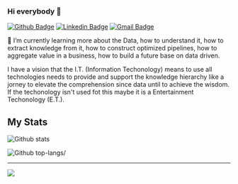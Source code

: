 ### Hi everybody 👋

[![Github Badge](https://img.shields.io/badge/-Github-000?style=flat-square&logo=Github&logoColor=white&link=https://github.com/fkfouri)](https://github.com/fkfouri)
[![Linkedin Badge](https://img.shields.io/badge/-LinkedIn-blue?style=flat-square&logo=Linkedin&logoColor=white&link=https://www.linkedin.com/in/fkfouri/)](https://www.linkedin.com/in/fkfouri/)
[![Gmail Badge](https://img.shields.io/badge/-Gmail-c14438?style=flat-square&logo=Gmail&logoColor=white&link=mailto:kfouri.fabio@gmail.com)](mailto:kfouri.fabio@gmail.com)


🌱 I’m currently learning more about the Data, how to understand it, how to extract knowledge from it, how to construct optimized pipelines, how to aggregate value in a business, how to build a future base on data driven.

I have a vision that the I.T. (Information Techonology) means to use all technologies needs to provide and support the 
knowledge hierarchy like a jorney to elevate the comprehension since data until to achieve the wisdom. If the techonology isn't used fot this maybe it is a Entertainment Techonology (E.T.).

<!--
**fkfouri/fkfouri** is a ✨ _special_ ✨ repository because its `README.md` (this file) appears on your GitHub profile.

Here are some ideas to get you started:

- 🔭 I’m currently working on ...
- 🌱 I’m currently learning ...
- 👯 I’m looking to collaborate on ...
- 🤔 I’m looking for help with ...
- 💬 Ask me about ...
- 📫 How to reach me: ...
- 😄 Pronouns: ...
- ⚡ Fun fact: ...
-->


## My Stats

![Github stats](https://github-readme-stats.vercel.app/api?username=fkfouri&show_icons=true&hide_border=true)

![Github top-langs/](https://github-readme-stats.vercel.app/api/top-langs/?username=fkfouri&hide=html&layout=compact&theme=buefy)

---
![](https://komarev.com/ghpvc/?username=fkfouri&color=blue&style=flat)